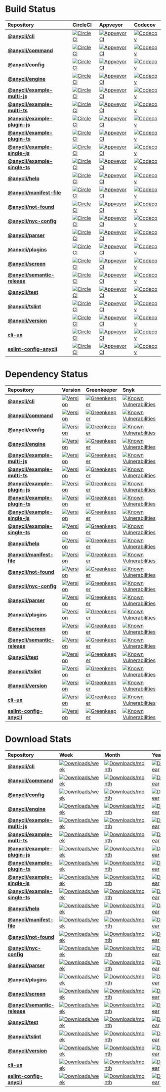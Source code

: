 Build Status
============

| Repository | CircleCI | Appveyor | Codecov |
|:---------- |:-------- |:-------- |:------- |
| **[@anycli/cli](https://github.com/anycli/cli)** | [![CircleCI](https://circleci.com/gh/anycli/cli/tree/master.svg?style=svg)](https://circleci.com/gh/anycli/cli/tree/master) | [![Appveyor CI](https://ci.appveyor.com/api/projects/status/github/anycli/cli?branch=master&svg=true)](https://ci.appveyor.com/project/heroku/cli/branch/master) | [![Codecov](https://codecov.io/gh/anycli/cli/branch/master/graph/badge.svg)](https://codecov.io/gh/anycli/cli) |
| **[@anycli/command](https://github.com/anycli/command)** | [![CircleCI](https://circleci.com/gh/anycli/command/tree/master.svg?style=svg)](https://circleci.com/gh/anycli/command/tree/master) | [![Appveyor CI](https://ci.appveyor.com/api/projects/status/github/anycli/command?branch=master&svg=true)](https://ci.appveyor.com/project/heroku/command/branch/master) | [![Codecov](https://codecov.io/gh/anycli/command/branch/master/graph/badge.svg)](https://codecov.io/gh/anycli/command) |
| **[@anycli/config](https://github.com/anycli/config)** | [![CircleCI](https://circleci.com/gh/anycli/config/tree/master.svg?style=svg)](https://circleci.com/gh/anycli/config/tree/master) | [![Appveyor CI](https://ci.appveyor.com/api/projects/status/github/anycli/config?branch=master&svg=true)](https://ci.appveyor.com/project/heroku/config/branch/master) | [![Codecov](https://codecov.io/gh/anycli/config/branch/master/graph/badge.svg)](https://codecov.io/gh/anycli/config) |
| **[@anycli/engine](https://github.com/anycli/engine)** | [![CircleCI](https://circleci.com/gh/anycli/engine/tree/master.svg?style=svg)](https://circleci.com/gh/anycli/engine/tree/master) | [![Appveyor CI](https://ci.appveyor.com/api/projects/status/github/anycli/engine?branch=master&svg=true)](https://ci.appveyor.com/project/heroku/engine/branch/master) | [![Codecov](https://codecov.io/gh/anycli/engine/branch/master/graph/badge.svg)](https://codecov.io/gh/anycli/engine) |
| **[@anycli/example-multi-js](https://github.com/anycli/example-multi-js)** | [![CircleCI](https://circleci.com/gh/anycli/example-multi-js/tree/master.svg?style=svg)](https://circleci.com/gh/anycli/example-multi-js/tree/master) | [![Appveyor CI](https://ci.appveyor.com/api/projects/status/github/anycli/example-multi-js?branch=master&svg=true)](https://ci.appveyor.com/project/heroku/example-multi-js/branch/master) | [![Codecov](https://codecov.io/gh/anycli/example-multi-js/branch/master/graph/badge.svg)](https://codecov.io/gh/anycli/example-multi-js) |
| **[@anycli/example-multi-ts](https://github.com/anycli/example-multi-ts)** | [![CircleCI](https://circleci.com/gh/anycli/example-multi-ts/tree/master.svg?style=svg)](https://circleci.com/gh/anycli/example-multi-ts/tree/master) | [![Appveyor CI](https://ci.appveyor.com/api/projects/status/github/anycli/example-multi-ts?branch=master&svg=true)](https://ci.appveyor.com/project/heroku/example-multi-ts/branch/master) | [![Codecov](https://codecov.io/gh/anycli/example-multi-ts/branch/master/graph/badge.svg)](https://codecov.io/gh/anycli/example-multi-ts) |
| **[@anycli/example-plugin-js](https://github.com/anycli/example-plugin-js)** | [![CircleCI](https://circleci.com/gh/anycli/example-plugin-js/tree/master.svg?style=svg)](https://circleci.com/gh/anycli/example-plugin-js/tree/master) | [![Appveyor CI](https://ci.appveyor.com/api/projects/status/github/anycli/example-plugin-js?branch=master&svg=true)](https://ci.appveyor.com/project/heroku/example-plugin-js/branch/master) | [![Codecov](https://codecov.io/gh/anycli/example-plugin-js/branch/master/graph/badge.svg)](https://codecov.io/gh/anycli/example-plugin-js) |
| **[@anycli/example-plugin-ts](https://github.com/anycli/example-plugin-ts)** | [![CircleCI](https://circleci.com/gh/anycli/example-plugin-ts/tree/master.svg?style=svg)](https://circleci.com/gh/anycli/example-plugin-ts/tree/master) | [![Appveyor CI](https://ci.appveyor.com/api/projects/status/github/anycli/example-plugin-ts?branch=master&svg=true)](https://ci.appveyor.com/project/heroku/example-plugin-ts/branch/master) | [![Codecov](https://codecov.io/gh/anycli/example-plugin-ts/branch/master/graph/badge.svg)](https://codecov.io/gh/anycli/example-plugin-ts) |
| **[@anycli/example-single-js](https://github.com/anycli/example-single-js)** | [![CircleCI](https://circleci.com/gh/anycli/example-single-js/tree/master.svg?style=svg)](https://circleci.com/gh/anycli/example-single-js/tree/master) | [![Appveyor CI](https://ci.appveyor.com/api/projects/status/github/anycli/example-single-js?branch=master&svg=true)](https://ci.appveyor.com/project/heroku/example-single-js/branch/master) | [![Codecov](https://codecov.io/gh/anycli/example-single-js/branch/master/graph/badge.svg)](https://codecov.io/gh/anycli/example-single-js) |
| **[@anycli/example-single-ts](https://github.com/anycli/example-single-ts)** | [![CircleCI](https://circleci.com/gh/anycli/example-single-ts/tree/master.svg?style=svg)](https://circleci.com/gh/anycli/example-single-ts/tree/master) | [![Appveyor CI](https://ci.appveyor.com/api/projects/status/github/anycli/example-single-ts?branch=master&svg=true)](https://ci.appveyor.com/project/heroku/example-single-ts/branch/master) | [![Codecov](https://codecov.io/gh/anycli/example-single-ts/branch/master/graph/badge.svg)](https://codecov.io/gh/anycli/example-single-ts) |
| **[@anycli/help](https://github.com/anycli/help)** | [![CircleCI](https://circleci.com/gh/anycli/help/tree/master.svg?style=svg)](https://circleci.com/gh/anycli/help/tree/master) | [![Appveyor CI](https://ci.appveyor.com/api/projects/status/github/anycli/help?branch=master&svg=true)](https://ci.appveyor.com/project/heroku/help/branch/master) | [![Codecov](https://codecov.io/gh/anycli/help/branch/master/graph/badge.svg)](https://codecov.io/gh/anycli/help) |
| **[@anycli/manifest-file](https://github.com/anycli/manifest-file)** | [![CircleCI](https://circleci.com/gh/anycli/manifest-file/tree/master.svg?style=svg)](https://circleci.com/gh/anycli/manifest-file/tree/master) | [![Appveyor CI](https://ci.appveyor.com/api/projects/status/github/anycli/manifest-file?branch=master&svg=true)](https://ci.appveyor.com/project/heroku/manifest-file/branch/master) | [![Codecov](https://codecov.io/gh/anycli/manifest-file/branch/master/graph/badge.svg)](https://codecov.io/gh/anycli/manifest-file) |
| **[@anycli/not-found](https://github.com/anycli/not-found)** | [![CircleCI](https://circleci.com/gh/anycli/not-found/tree/master.svg?style=svg)](https://circleci.com/gh/anycli/not-found/tree/master) | [![Appveyor CI](https://ci.appveyor.com/api/projects/status/github/anycli/not-found?branch=master&svg=true)](https://ci.appveyor.com/project/heroku/not-found/branch/master) | [![Codecov](https://codecov.io/gh/anycli/not-found/branch/master/graph/badge.svg)](https://codecov.io/gh/anycli/not-found) |
| **[@anycli/nyc-config](https://github.com/anycli/nyc-config)** | [![CircleCI](https://circleci.com/gh/anycli/nyc-config/tree/master.svg?style=svg)](https://circleci.com/gh/anycli/nyc-config/tree/master) | [![Appveyor CI](https://ci.appveyor.com/api/projects/status/github/anycli/nyc-config?branch=master&svg=true)](https://ci.appveyor.com/project/heroku/nyc-config/branch/master) | [![Codecov](https://codecov.io/gh/anycli/nyc-config/branch/master/graph/badge.svg)](https://codecov.io/gh/anycli/nyc-config) |
| **[@anycli/parser](https://github.com/anycli/parser)** | [![CircleCI](https://circleci.com/gh/anycli/parser/tree/master.svg?style=svg)](https://circleci.com/gh/anycli/parser/tree/master) | [![Appveyor CI](https://ci.appveyor.com/api/projects/status/github/anycli/parser?branch=master&svg=true)](https://ci.appveyor.com/project/heroku/parser/branch/master) | [![Codecov](https://codecov.io/gh/anycli/parser/branch/master/graph/badge.svg)](https://codecov.io/gh/anycli/parser) |
| **[@anycli/plugins](https://github.com/anycli/plugins)** | [![CircleCI](https://circleci.com/gh/anycli/plugins/tree/master.svg?style=svg)](https://circleci.com/gh/anycli/plugins/tree/master) | [![Appveyor CI](https://ci.appveyor.com/api/projects/status/github/anycli/plugins?branch=master&svg=true)](https://ci.appveyor.com/project/heroku/plugins/branch/master) | [![Codecov](https://codecov.io/gh/anycli/plugins/branch/master/graph/badge.svg)](https://codecov.io/gh/anycli/plugins) |
| **[@anycli/screen](https://github.com/anycli/screen)** | [![CircleCI](https://circleci.com/gh/anycli/screen/tree/master.svg?style=svg)](https://circleci.com/gh/anycli/screen/tree/master) | [![Appveyor CI](https://ci.appveyor.com/api/projects/status/github/anycli/screen?branch=master&svg=true)](https://ci.appveyor.com/project/heroku/screen/branch/master) | [![Codecov](https://codecov.io/gh/anycli/screen/branch/master/graph/badge.svg)](https://codecov.io/gh/anycli/screen) |
| **[@anycli/semantic-release](https://github.com/anycli/semantic-release)** | [![CircleCI](https://circleci.com/gh/anycli/semantic-release/tree/master.svg?style=svg)](https://circleci.com/gh/anycli/semantic-release/tree/master) | [![Appveyor CI](https://ci.appveyor.com/api/projects/status/github/anycli/semantic-release?branch=master&svg=true)](https://ci.appveyor.com/project/heroku/semantic-release/branch/master) | [![Codecov](https://codecov.io/gh/anycli/semantic-release/branch/master/graph/badge.svg)](https://codecov.io/gh/anycli/semantic-release) |
| **[@anycli/test](https://github.com/anycli/test)** | [![CircleCI](https://circleci.com/gh/anycli/test/tree/master.svg?style=svg)](https://circleci.com/gh/anycli/test/tree/master) | [![Appveyor CI](https://ci.appveyor.com/api/projects/status/github/anycli/test?branch=master&svg=true)](https://ci.appveyor.com/project/heroku/test/branch/master) | [![Codecov](https://codecov.io/gh/anycli/test/branch/master/graph/badge.svg)](https://codecov.io/gh/anycli/test) |
| **[@anycli/tslint](https://github.com/anycli/tslint)** | [![CircleCI](https://circleci.com/gh/anycli/tslint/tree/master.svg?style=svg)](https://circleci.com/gh/anycli/tslint/tree/master) | [![Appveyor CI](https://ci.appveyor.com/api/projects/status/github/anycli/tslint?branch=master&svg=true)](https://ci.appveyor.com/project/heroku/tslint/branch/master) | [![Codecov](https://codecov.io/gh/anycli/tslint/branch/master/graph/badge.svg)](https://codecov.io/gh/anycli/tslint) |
| **[@anycli/version](https://github.com/anycli/version)** | [![CircleCI](https://circleci.com/gh/anycli/version/tree/master.svg?style=svg)](https://circleci.com/gh/anycli/version/tree/master) | [![Appveyor CI](https://ci.appveyor.com/api/projects/status/github/anycli/version?branch=master&svg=true)](https://ci.appveyor.com/project/heroku/version/branch/master) | [![Codecov](https://codecov.io/gh/anycli/version/branch/master/graph/badge.svg)](https://codecov.io/gh/anycli/version) |
| **[cli-ux](https://github.com/anycli/cli-ux)** | [![CircleCI](https://circleci.com/gh/anycli/cli-ux/tree/master.svg?style=svg)](https://circleci.com/gh/anycli/cli-ux/tree/master) | [![Appveyor CI](https://ci.appveyor.com/api/projects/status/github/anycli/cli-ux?branch=master&svg=true)](https://ci.appveyor.com/project/heroku/cli-ux/branch/master) | [![Codecov](https://codecov.io/gh/anycli/cli-ux/branch/master/graph/badge.svg)](https://codecov.io/gh/anycli/cli-ux) |
| **[eslint-config-anycli](https://github.com/anycli/eslint-config-anycli)** | [![CircleCI](https://circleci.com/gh/anycli/eslint-config-anycli/tree/master.svg?style=svg)](https://circleci.com/gh/anycli/eslint-config-anycli/tree/master) | [![Appveyor CI](https://ci.appveyor.com/api/projects/status/github/anycli/eslint-config-anycli?branch=master&svg=true)](https://ci.appveyor.com/project/heroku/eslint-config-anycli/branch/master) | [![Codecov](https://codecov.io/gh/anycli/eslint-config-anycli/branch/master/graph/badge.svg)](https://codecov.io/gh/anycli/eslint-config-anycli) |

Dependency Status
=================

| Repository | Version | Greenkeeper | Snyk |
|:---------- |:------- |:----------- |:---- |
| **[@anycli/cli](https://github.com/anycli/cli)** | [![Version](https://img.shields.io/npm/v/@anycli/cli.svg)](https://npmjs.org/package/@anycli/cli) | [![Greenkeeper](https://badges.greenkeeper.io/anycli/cli.svg)](https://greenkeeper.io/) | [![Known Vulnerabilities](https://snyk.io/test/npm/@anycli/cli/badge.svg)](https://snyk.io/test/npm/@anycli/cli) |
| **[@anycli/command](https://github.com/anycli/command)** | [![Version](https://img.shields.io/npm/v/@anycli/command.svg)](https://npmjs.org/package/@anycli/command) | [![Greenkeeper](https://badges.greenkeeper.io/anycli/command.svg)](https://greenkeeper.io/) | [![Known Vulnerabilities](https://snyk.io/test/npm/@anycli/command/badge.svg)](https://snyk.io/test/npm/@anycli/command) |
| **[@anycli/config](https://github.com/anycli/config)** | [![Version](https://img.shields.io/npm/v/@anycli/config.svg)](https://npmjs.org/package/@anycli/config) | [![Greenkeeper](https://badges.greenkeeper.io/anycli/config.svg)](https://greenkeeper.io/) | [![Known Vulnerabilities](https://snyk.io/test/npm/@anycli/config/badge.svg)](https://snyk.io/test/npm/@anycli/config) |
| **[@anycli/engine](https://github.com/anycli/engine)** | [![Version](https://img.shields.io/npm/v/@anycli/engine.svg)](https://npmjs.org/package/@anycli/engine) | [![Greenkeeper](https://badges.greenkeeper.io/anycli/engine.svg)](https://greenkeeper.io/) | [![Known Vulnerabilities](https://snyk.io/test/npm/@anycli/engine/badge.svg)](https://snyk.io/test/npm/@anycli/engine) |
| **[@anycli/example-multi-js](https://github.com/anycli/example-multi-js)** | [![Version](https://img.shields.io/npm/v/@anycli/example-multi-js.svg)](https://npmjs.org/package/@anycli/example-multi-js) | [![Greenkeeper](https://badges.greenkeeper.io/anycli/example-multi-js.svg)](https://greenkeeper.io/) | [![Known Vulnerabilities](https://snyk.io/test/npm/@anycli/example-multi-js/badge.svg)](https://snyk.io/test/npm/@anycli/example-multi-js) |
| **[@anycli/example-multi-ts](https://github.com/anycli/example-multi-ts)** | [![Version](https://img.shields.io/npm/v/@anycli/example-multi-ts.svg)](https://npmjs.org/package/@anycli/example-multi-ts) | [![Greenkeeper](https://badges.greenkeeper.io/anycli/example-multi-ts.svg)](https://greenkeeper.io/) | [![Known Vulnerabilities](https://snyk.io/test/npm/@anycli/example-multi-ts/badge.svg)](https://snyk.io/test/npm/@anycli/example-multi-ts) |
| **[@anycli/example-plugin-js](https://github.com/anycli/example-plugin-js)** | [![Version](https://img.shields.io/npm/v/@anycli/example-plugin-js.svg)](https://npmjs.org/package/@anycli/example-plugin-js) | [![Greenkeeper](https://badges.greenkeeper.io/anycli/example-plugin-js.svg)](https://greenkeeper.io/) | [![Known Vulnerabilities](https://snyk.io/test/npm/@anycli/example-plugin-js/badge.svg)](https://snyk.io/test/npm/@anycli/example-plugin-js) |
| **[@anycli/example-plugin-ts](https://github.com/anycli/example-plugin-ts)** | [![Version](https://img.shields.io/npm/v/@anycli/example-plugin-ts.svg)](https://npmjs.org/package/@anycli/example-plugin-ts) | [![Greenkeeper](https://badges.greenkeeper.io/anycli/example-plugin-ts.svg)](https://greenkeeper.io/) | [![Known Vulnerabilities](https://snyk.io/test/npm/@anycli/example-plugin-ts/badge.svg)](https://snyk.io/test/npm/@anycli/example-plugin-ts) |
| **[@anycli/example-single-js](https://github.com/anycli/example-single-js)** | [![Version](https://img.shields.io/npm/v/@anycli/example-single-js.svg)](https://npmjs.org/package/@anycli/example-single-js) | [![Greenkeeper](https://badges.greenkeeper.io/anycli/example-single-js.svg)](https://greenkeeper.io/) | [![Known Vulnerabilities](https://snyk.io/test/npm/@anycli/example-single-js/badge.svg)](https://snyk.io/test/npm/@anycli/example-single-js) |
| **[@anycli/example-single-ts](https://github.com/anycli/example-single-ts)** | [![Version](https://img.shields.io/npm/v/@anycli/example-single-ts.svg)](https://npmjs.org/package/@anycli/example-single-ts) | [![Greenkeeper](https://badges.greenkeeper.io/anycli/example-single-ts.svg)](https://greenkeeper.io/) | [![Known Vulnerabilities](https://snyk.io/test/npm/@anycli/example-single-ts/badge.svg)](https://snyk.io/test/npm/@anycli/example-single-ts) |
| **[@anycli/help](https://github.com/anycli/help)** | [![Version](https://img.shields.io/npm/v/@anycli/help.svg)](https://npmjs.org/package/@anycli/help) | [![Greenkeeper](https://badges.greenkeeper.io/anycli/help.svg)](https://greenkeeper.io/) | [![Known Vulnerabilities](https://snyk.io/test/npm/@anycli/help/badge.svg)](https://snyk.io/test/npm/@anycli/help) |
| **[@anycli/manifest-file](https://github.com/anycli/manifest-file)** | [![Version](https://img.shields.io/npm/v/@anycli/manifest-file.svg)](https://npmjs.org/package/@anycli/manifest-file) | [![Greenkeeper](https://badges.greenkeeper.io/anycli/manifest-file.svg)](https://greenkeeper.io/) | [![Known Vulnerabilities](https://snyk.io/test/npm/@anycli/manifest-file/badge.svg)](https://snyk.io/test/npm/@anycli/manifest-file) |
| **[@anycli/not-found](https://github.com/anycli/not-found)** | [![Version](https://img.shields.io/npm/v/@anycli/not-found.svg)](https://npmjs.org/package/@anycli/not-found) | [![Greenkeeper](https://badges.greenkeeper.io/anycli/not-found.svg)](https://greenkeeper.io/) | [![Known Vulnerabilities](https://snyk.io/test/npm/@anycli/not-found/badge.svg)](https://snyk.io/test/npm/@anycli/not-found) |
| **[@anycli/nyc-config](https://github.com/anycli/nyc-config)** | [![Version](https://img.shields.io/npm/v/@anycli/nyc-config.svg)](https://npmjs.org/package/@anycli/nyc-config) | [![Greenkeeper](https://badges.greenkeeper.io/anycli/nyc-config.svg)](https://greenkeeper.io/) | [![Known Vulnerabilities](https://snyk.io/test/npm/@anycli/nyc-config/badge.svg)](https://snyk.io/test/npm/@anycli/nyc-config) |
| **[@anycli/parser](https://github.com/anycli/parser)** | [![Version](https://img.shields.io/npm/v/@anycli/parser.svg)](https://npmjs.org/package/@anycli/parser) | [![Greenkeeper](https://badges.greenkeeper.io/anycli/parser.svg)](https://greenkeeper.io/) | [![Known Vulnerabilities](https://snyk.io/test/npm/@anycli/parser/badge.svg)](https://snyk.io/test/npm/@anycli/parser) |
| **[@anycli/plugins](https://github.com/anycli/plugins)** | [![Version](https://img.shields.io/npm/v/@anycli/plugins.svg)](https://npmjs.org/package/@anycli/plugins) | [![Greenkeeper](https://badges.greenkeeper.io/anycli/plugins.svg)](https://greenkeeper.io/) | [![Known Vulnerabilities](https://snyk.io/test/npm/@anycli/plugins/badge.svg)](https://snyk.io/test/npm/@anycli/plugins) |
| **[@anycli/screen](https://github.com/anycli/screen)** | [![Version](https://img.shields.io/npm/v/@anycli/screen.svg)](https://npmjs.org/package/@anycli/screen) | [![Greenkeeper](https://badges.greenkeeper.io/anycli/screen.svg)](https://greenkeeper.io/) | [![Known Vulnerabilities](https://snyk.io/test/npm/@anycli/screen/badge.svg)](https://snyk.io/test/npm/@anycli/screen) |
| **[@anycli/semantic-release](https://github.com/anycli/semantic-release)** | [![Version](https://img.shields.io/npm/v/@anycli/semantic-release.svg)](https://npmjs.org/package/@anycli/semantic-release) | [![Greenkeeper](https://badges.greenkeeper.io/anycli/semantic-release.svg)](https://greenkeeper.io/) | [![Known Vulnerabilities](https://snyk.io/test/npm/@anycli/semantic-release/badge.svg)](https://snyk.io/test/npm/@anycli/semantic-release) |
| **[@anycli/test](https://github.com/anycli/test)** | [![Version](https://img.shields.io/npm/v/@anycli/test.svg)](https://npmjs.org/package/@anycli/test) | [![Greenkeeper](https://badges.greenkeeper.io/anycli/test.svg)](https://greenkeeper.io/) | [![Known Vulnerabilities](https://snyk.io/test/npm/@anycli/test/badge.svg)](https://snyk.io/test/npm/@anycli/test) |
| **[@anycli/tslint](https://github.com/anycli/tslint)** | [![Version](https://img.shields.io/npm/v/@anycli/tslint.svg)](https://npmjs.org/package/@anycli/tslint) | [![Greenkeeper](https://badges.greenkeeper.io/anycli/tslint.svg)](https://greenkeeper.io/) | [![Known Vulnerabilities](https://snyk.io/test/npm/@anycli/tslint/badge.svg)](https://snyk.io/test/npm/@anycli/tslint) |
| **[@anycli/version](https://github.com/anycli/version)** | [![Version](https://img.shields.io/npm/v/@anycli/version.svg)](https://npmjs.org/package/@anycli/version) | [![Greenkeeper](https://badges.greenkeeper.io/anycli/version.svg)](https://greenkeeper.io/) | [![Known Vulnerabilities](https://snyk.io/test/npm/@anycli/version/badge.svg)](https://snyk.io/test/npm/@anycli/version) |
| **[cli-ux](https://github.com/anycli/cli-ux)** | [![Version](https://img.shields.io/npm/v/cli-ux.svg)](https://npmjs.org/package/cli-ux) | [![Greenkeeper](https://badges.greenkeeper.io/anycli/cli-ux.svg)](https://greenkeeper.io/) | [![Known Vulnerabilities](https://snyk.io/test/npm/cli-ux/badge.svg)](https://snyk.io/test/npm/cli-ux) |
| **[eslint-config-anycli](https://github.com/anycli/eslint-config-anycli)** | [![Version](https://img.shields.io/npm/v/eslint-config-anycli.svg)](https://npmjs.org/package/eslint-config-anycli) | [![Greenkeeper](https://badges.greenkeeper.io/anycli/eslint-config-anycli.svg)](https://greenkeeper.io/) | [![Known Vulnerabilities](https://snyk.io/test/npm/eslint-config-anycli/badge.svg)](https://snyk.io/test/npm/eslint-config-anycli) |

Download Stats
==============

| Repository | Week | Month | Year | Total |
|:---------- |:---  |:----- |:---- |:----- |
| **[@anycli/cli](https://github.com/anycli/cli)** | [![Downloads/week](https://img.shields.io/npm/dw/@anycli/cli.svg)](https://npmjs.org/package/@anycli/cli) | [![Downloads/month](https://img.shields.io/npm/dm/@anycli/cli.svg)](https://npmjs.org/package/@anycli/cli) | [![Downloads/year](https://img.shields.io/npm/dy/@anycli/cli.svg)](https://npmjs.org/package/@anycli/cli) | [![Downloads/total](https://img.shields.io/npm/dt/@anycli/cli.svg)](https://npmjs.org/package/@anycli/cli) |
| **[@anycli/command](https://github.com/anycli/command)** | [![Downloads/week](https://img.shields.io/npm/dw/@anycli/command.svg)](https://npmjs.org/package/@anycli/command) | [![Downloads/month](https://img.shields.io/npm/dm/@anycli/command.svg)](https://npmjs.org/package/@anycli/command) | [![Downloads/year](https://img.shields.io/npm/dy/@anycli/command.svg)](https://npmjs.org/package/@anycli/command) | [![Downloads/total](https://img.shields.io/npm/dt/@anycli/command.svg)](https://npmjs.org/package/@anycli/command) |
| **[@anycli/config](https://github.com/anycli/config)** | [![Downloads/week](https://img.shields.io/npm/dw/@anycli/config.svg)](https://npmjs.org/package/@anycli/config) | [![Downloads/month](https://img.shields.io/npm/dm/@anycli/config.svg)](https://npmjs.org/package/@anycli/config) | [![Downloads/year](https://img.shields.io/npm/dy/@anycli/config.svg)](https://npmjs.org/package/@anycli/config) | [![Downloads/total](https://img.shields.io/npm/dt/@anycli/config.svg)](https://npmjs.org/package/@anycli/config) |
| **[@anycli/engine](https://github.com/anycli/engine)** | [![Downloads/week](https://img.shields.io/npm/dw/@anycli/engine.svg)](https://npmjs.org/package/@anycli/engine) | [![Downloads/month](https://img.shields.io/npm/dm/@anycli/engine.svg)](https://npmjs.org/package/@anycli/engine) | [![Downloads/year](https://img.shields.io/npm/dy/@anycli/engine.svg)](https://npmjs.org/package/@anycli/engine) | [![Downloads/total](https://img.shields.io/npm/dt/@anycli/engine.svg)](https://npmjs.org/package/@anycli/engine) |
| **[@anycli/example-multi-js](https://github.com/anycli/example-multi-js)** | [![Downloads/week](https://img.shields.io/npm/dw/@anycli/example-multi-js.svg)](https://npmjs.org/package/@anycli/example-multi-js) | [![Downloads/month](https://img.shields.io/npm/dm/@anycli/example-multi-js.svg)](https://npmjs.org/package/@anycli/example-multi-js) | [![Downloads/year](https://img.shields.io/npm/dy/@anycli/example-multi-js.svg)](https://npmjs.org/package/@anycli/example-multi-js) | [![Downloads/total](https://img.shields.io/npm/dt/@anycli/example-multi-js.svg)](https://npmjs.org/package/@anycli/example-multi-js) |
| **[@anycli/example-multi-ts](https://github.com/anycli/example-multi-ts)** | [![Downloads/week](https://img.shields.io/npm/dw/@anycli/example-multi-ts.svg)](https://npmjs.org/package/@anycli/example-multi-ts) | [![Downloads/month](https://img.shields.io/npm/dm/@anycli/example-multi-ts.svg)](https://npmjs.org/package/@anycli/example-multi-ts) | [![Downloads/year](https://img.shields.io/npm/dy/@anycli/example-multi-ts.svg)](https://npmjs.org/package/@anycli/example-multi-ts) | [![Downloads/total](https://img.shields.io/npm/dt/@anycli/example-multi-ts.svg)](https://npmjs.org/package/@anycli/example-multi-ts) |
| **[@anycli/example-plugin-js](https://github.com/anycli/example-plugin-js)** | [![Downloads/week](https://img.shields.io/npm/dw/@anycli/example-plugin-js.svg)](https://npmjs.org/package/@anycli/example-plugin-js) | [![Downloads/month](https://img.shields.io/npm/dm/@anycli/example-plugin-js.svg)](https://npmjs.org/package/@anycli/example-plugin-js) | [![Downloads/year](https://img.shields.io/npm/dy/@anycli/example-plugin-js.svg)](https://npmjs.org/package/@anycli/example-plugin-js) | [![Downloads/total](https://img.shields.io/npm/dt/@anycli/example-plugin-js.svg)](https://npmjs.org/package/@anycli/example-plugin-js) |
| **[@anycli/example-plugin-ts](https://github.com/anycli/example-plugin-ts)** | [![Downloads/week](https://img.shields.io/npm/dw/@anycli/example-plugin-ts.svg)](https://npmjs.org/package/@anycli/example-plugin-ts) | [![Downloads/month](https://img.shields.io/npm/dm/@anycli/example-plugin-ts.svg)](https://npmjs.org/package/@anycli/example-plugin-ts) | [![Downloads/year](https://img.shields.io/npm/dy/@anycli/example-plugin-ts.svg)](https://npmjs.org/package/@anycli/example-plugin-ts) | [![Downloads/total](https://img.shields.io/npm/dt/@anycli/example-plugin-ts.svg)](https://npmjs.org/package/@anycli/example-plugin-ts) |
| **[@anycli/example-single-js](https://github.com/anycli/example-single-js)** | [![Downloads/week](https://img.shields.io/npm/dw/@anycli/example-single-js.svg)](https://npmjs.org/package/@anycli/example-single-js) | [![Downloads/month](https://img.shields.io/npm/dm/@anycli/example-single-js.svg)](https://npmjs.org/package/@anycli/example-single-js) | [![Downloads/year](https://img.shields.io/npm/dy/@anycli/example-single-js.svg)](https://npmjs.org/package/@anycli/example-single-js) | [![Downloads/total](https://img.shields.io/npm/dt/@anycli/example-single-js.svg)](https://npmjs.org/package/@anycli/example-single-js) |
| **[@anycli/example-single-ts](https://github.com/anycli/example-single-ts)** | [![Downloads/week](https://img.shields.io/npm/dw/@anycli/example-single-ts.svg)](https://npmjs.org/package/@anycli/example-single-ts) | [![Downloads/month](https://img.shields.io/npm/dm/@anycli/example-single-ts.svg)](https://npmjs.org/package/@anycli/example-single-ts) | [![Downloads/year](https://img.shields.io/npm/dy/@anycli/example-single-ts.svg)](https://npmjs.org/package/@anycli/example-single-ts) | [![Downloads/total](https://img.shields.io/npm/dt/@anycli/example-single-ts.svg)](https://npmjs.org/package/@anycli/example-single-ts) |
| **[@anycli/help](https://github.com/anycli/help)** | [![Downloads/week](https://img.shields.io/npm/dw/@anycli/help.svg)](https://npmjs.org/package/@anycli/help) | [![Downloads/month](https://img.shields.io/npm/dm/@anycli/help.svg)](https://npmjs.org/package/@anycli/help) | [![Downloads/year](https://img.shields.io/npm/dy/@anycli/help.svg)](https://npmjs.org/package/@anycli/help) | [![Downloads/total](https://img.shields.io/npm/dt/@anycli/help.svg)](https://npmjs.org/package/@anycli/help) |
| **[@anycli/manifest-file](https://github.com/anycli/manifest-file)** | [![Downloads/week](https://img.shields.io/npm/dw/@anycli/manifest-file.svg)](https://npmjs.org/package/@anycli/manifest-file) | [![Downloads/month](https://img.shields.io/npm/dm/@anycli/manifest-file.svg)](https://npmjs.org/package/@anycli/manifest-file) | [![Downloads/year](https://img.shields.io/npm/dy/@anycli/manifest-file.svg)](https://npmjs.org/package/@anycli/manifest-file) | [![Downloads/total](https://img.shields.io/npm/dt/@anycli/manifest-file.svg)](https://npmjs.org/package/@anycli/manifest-file) |
| **[@anycli/not-found](https://github.com/anycli/not-found)** | [![Downloads/week](https://img.shields.io/npm/dw/@anycli/not-found.svg)](https://npmjs.org/package/@anycli/not-found) | [![Downloads/month](https://img.shields.io/npm/dm/@anycli/not-found.svg)](https://npmjs.org/package/@anycli/not-found) | [![Downloads/year](https://img.shields.io/npm/dy/@anycli/not-found.svg)](https://npmjs.org/package/@anycli/not-found) | [![Downloads/total](https://img.shields.io/npm/dt/@anycli/not-found.svg)](https://npmjs.org/package/@anycli/not-found) |
| **[@anycli/nyc-config](https://github.com/anycli/nyc-config)** | [![Downloads/week](https://img.shields.io/npm/dw/@anycli/nyc-config.svg)](https://npmjs.org/package/@anycli/nyc-config) | [![Downloads/month](https://img.shields.io/npm/dm/@anycli/nyc-config.svg)](https://npmjs.org/package/@anycli/nyc-config) | [![Downloads/year](https://img.shields.io/npm/dy/@anycli/nyc-config.svg)](https://npmjs.org/package/@anycli/nyc-config) | [![Downloads/total](https://img.shields.io/npm/dt/@anycli/nyc-config.svg)](https://npmjs.org/package/@anycli/nyc-config) |
| **[@anycli/parser](https://github.com/anycli/parser)** | [![Downloads/week](https://img.shields.io/npm/dw/@anycli/parser.svg)](https://npmjs.org/package/@anycli/parser) | [![Downloads/month](https://img.shields.io/npm/dm/@anycli/parser.svg)](https://npmjs.org/package/@anycli/parser) | [![Downloads/year](https://img.shields.io/npm/dy/@anycli/parser.svg)](https://npmjs.org/package/@anycli/parser) | [![Downloads/total](https://img.shields.io/npm/dt/@anycli/parser.svg)](https://npmjs.org/package/@anycli/parser) |
| **[@anycli/plugins](https://github.com/anycli/plugins)** | [![Downloads/week](https://img.shields.io/npm/dw/@anycli/plugins.svg)](https://npmjs.org/package/@anycli/plugins) | [![Downloads/month](https://img.shields.io/npm/dm/@anycli/plugins.svg)](https://npmjs.org/package/@anycli/plugins) | [![Downloads/year](https://img.shields.io/npm/dy/@anycli/plugins.svg)](https://npmjs.org/package/@anycli/plugins) | [![Downloads/total](https://img.shields.io/npm/dt/@anycli/plugins.svg)](https://npmjs.org/package/@anycli/plugins) |
| **[@anycli/screen](https://github.com/anycli/screen)** | [![Downloads/week](https://img.shields.io/npm/dw/@anycli/screen.svg)](https://npmjs.org/package/@anycli/screen) | [![Downloads/month](https://img.shields.io/npm/dm/@anycli/screen.svg)](https://npmjs.org/package/@anycli/screen) | [![Downloads/year](https://img.shields.io/npm/dy/@anycli/screen.svg)](https://npmjs.org/package/@anycli/screen) | [![Downloads/total](https://img.shields.io/npm/dt/@anycli/screen.svg)](https://npmjs.org/package/@anycli/screen) |
| **[@anycli/semantic-release](https://github.com/anycli/semantic-release)** | [![Downloads/week](https://img.shields.io/npm/dw/@anycli/semantic-release.svg)](https://npmjs.org/package/@anycli/semantic-release) | [![Downloads/month](https://img.shields.io/npm/dm/@anycli/semantic-release.svg)](https://npmjs.org/package/@anycli/semantic-release) | [![Downloads/year](https://img.shields.io/npm/dy/@anycli/semantic-release.svg)](https://npmjs.org/package/@anycli/semantic-release) | [![Downloads/total](https://img.shields.io/npm/dt/@anycli/semantic-release.svg)](https://npmjs.org/package/@anycli/semantic-release) |
| **[@anycli/test](https://github.com/anycli/test)** | [![Downloads/week](https://img.shields.io/npm/dw/@anycli/test.svg)](https://npmjs.org/package/@anycli/test) | [![Downloads/month](https://img.shields.io/npm/dm/@anycli/test.svg)](https://npmjs.org/package/@anycli/test) | [![Downloads/year](https://img.shields.io/npm/dy/@anycli/test.svg)](https://npmjs.org/package/@anycli/test) | [![Downloads/total](https://img.shields.io/npm/dt/@anycli/test.svg)](https://npmjs.org/package/@anycli/test) |
| **[@anycli/tslint](https://github.com/anycli/tslint)** | [![Downloads/week](https://img.shields.io/npm/dw/@anycli/tslint.svg)](https://npmjs.org/package/@anycli/tslint) | [![Downloads/month](https://img.shields.io/npm/dm/@anycli/tslint.svg)](https://npmjs.org/package/@anycli/tslint) | [![Downloads/year](https://img.shields.io/npm/dy/@anycli/tslint.svg)](https://npmjs.org/package/@anycli/tslint) | [![Downloads/total](https://img.shields.io/npm/dt/@anycli/tslint.svg)](https://npmjs.org/package/@anycli/tslint) |
| **[@anycli/version](https://github.com/anycli/version)** | [![Downloads/week](https://img.shields.io/npm/dw/@anycli/version.svg)](https://npmjs.org/package/@anycli/version) | [![Downloads/month](https://img.shields.io/npm/dm/@anycli/version.svg)](https://npmjs.org/package/@anycli/version) | [![Downloads/year](https://img.shields.io/npm/dy/@anycli/version.svg)](https://npmjs.org/package/@anycli/version) | [![Downloads/total](https://img.shields.io/npm/dt/@anycli/version.svg)](https://npmjs.org/package/@anycli/version) |
| **[cli-ux](https://github.com/anycli/cli-ux)** | [![Downloads/week](https://img.shields.io/npm/dw/cli-ux.svg)](https://npmjs.org/package/cli-ux) | [![Downloads/month](https://img.shields.io/npm/dm/cli-ux.svg)](https://npmjs.org/package/cli-ux) | [![Downloads/year](https://img.shields.io/npm/dy/cli-ux.svg)](https://npmjs.org/package/cli-ux) | [![Downloads/total](https://img.shields.io/npm/dt/cli-ux.svg)](https://npmjs.org/package/cli-ux) |
| **[eslint-config-anycli](https://github.com/anycli/eslint-config-anycli)** | [![Downloads/week](https://img.shields.io/npm/dw/eslint-config-anycli.svg)](https://npmjs.org/package/eslint-config-anycli) | [![Downloads/month](https://img.shields.io/npm/dm/eslint-config-anycli.svg)](https://npmjs.org/package/eslint-config-anycli) | [![Downloads/year](https://img.shields.io/npm/dy/eslint-config-anycli.svg)](https://npmjs.org/package/eslint-config-anycli) | [![Downloads/total](https://img.shields.io/npm/dt/eslint-config-anycli.svg)](https://npmjs.org/package/eslint-config-anycli) |